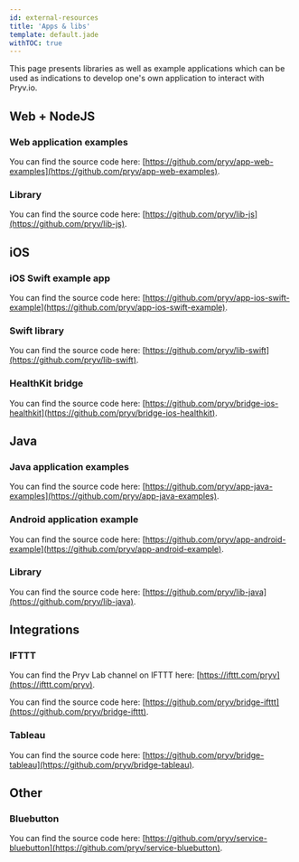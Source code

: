 ```yaml
---
id: external-resources
title: 'Apps & libs'
template: default.jade
withTOC: true
---
```


This page presents libraries as well as example applications which can be used as indications to develop one's own application to interact with Pryv.io.

## Web + NodeJS

### Web application examples

You can find the source code here: [https://github.com/pryv/app-web-examples](https://github.com/pryv/app-web-examples).

### Library

You can find the source code here: [https://github.com/pryv/lib-js](https://github.com/pryv/lib-js).

## iOS

### iOS Swift example app

You can find the source code here: [https://github.com/pryv/app-ios-swift-example](https://github.com/pryv/app-ios-swift-example).

### Swift library

You can find the source code here: [https://github.com/pryv/lib-swift](https://github.com/pryv/lib-swift).

### HealthKit bridge

You can find the source code here: [https://github.com/pryv/bridge-ios-healthkit](https://github.com/pryv/bridge-ios-healthkit).

## Java

### Java application examples

You can find the source code here: [https://github.com/pryv/app-java-examples](https://github.com/pryv/app-java-examples).

### Android application example

You can find the source code here: [https://github.com/pryv/app-android-example](https://github.com/pryv/app-android-example).

### Library

You can find the source code here: [https://github.com/pryv/lib-java](https://github.com/pryv/lib-java).

## Integrations

### IFTTT

You can find the Pryv Lab channel on IFTTT here: [https://ifttt.com/pryv](https://ifttt.com/pryv).  

You can find the source code here: [https://github.com/pryv/bridge-ifttt](https://github.com/pryv/bridge-ifttt).

### Tableau

You can find the source code here: [https://github.com/pryv/bridge-tableau](https://github.com/pryv/bridge-tableau).

## Other

### Bluebutton

You can find the source code here: [https://github.com/pryv/service-bluebutton](https://github.com/pryv/service-bluebutton).
